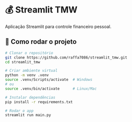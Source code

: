 # 💰 Streamlit TMW

Aplicação Streamlit para controle financeiro pessoal.

## 🚀 Como rodar o projeto

```bash
# Clonar o repositório
git clone https://github.com/raffa7086/streamlit_tmw.git
cd streamlit_tmw

# Criar ambiente virtual
python -m venv .venv
source .venv/Scripts/activate  # Windows
# ou
source .venv/bin/activate      # Linux/Mac

# Instalar dependências
pip install -r requirements.txt

# Rodar o app
streamlit run main.py
